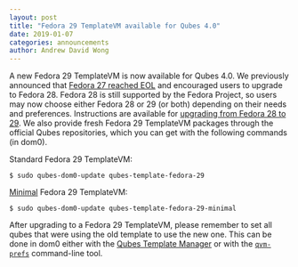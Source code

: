 ```yaml
---
layout: post
title: "Fedora 29 TemplateVM available for Qubes 4.0"
date: 2019-01-07
categories: announcements
author: Andrew David Wong
---
```


A new Fedora 29 TemplateVM is now available for Qubes 4.0.  We
previously announced that [Fedora 27 reached EOL] and encouraged users
to upgrade to Fedora 28. Fedora 28 is still supported by the Fedora
Project, so users may now choose either Fedora 28 or 29 (or both)
depending on their needs and preferences.  Instructions are available
for [upgrading from Fedora 28 to 29].  We also provide fresh Fedora 29
TemplateVM packages through the official Qubes repositories, which you
can get with the following commands (in dom0).

Standard Fedora 29 TemplateVM:

    $ sudo qubes-dom0-update qubes-template-fedora-29

[Minimal] Fedora 29 TemplateVM:

    $ sudo qubes-dom0-update qubes-template-fedora-29-minimal

After upgrading to a Fedora 29 TemplateVM, please remember to set all
qubes that were using the old template to use the new one. This can be
done in dom0 either with the [Qubes Template Manager] or with the
[`qvm-prefs`] command-line tool.


[Fedora 27 reached EOL]: https://www.qubes-os.org/news/2018/11/30/fedora-27-eol/
[upgrading from Fedora 28 to 29]: https://www.qubes-os.org/doc/template/fedora/upgrade-28-to-29/
[Minimal]: https://www.qubes-os.org/doc/templates/fedora-minimal/
[Qubes Template Manager]: https://www.qubes-os.org/doc/templates/#how-to-switch-templates-40
[`qvm-prefs`]: https://dev.qubes-os.org/projects/core-admin-client/en/latest/manpages/qvm-prefs.html
